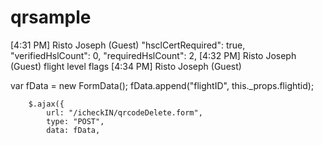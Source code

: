 # qrsample
[4:31 PM] Risto Joseph (Guest)
    "hsclCertRequired": true,
        "verifiedHslCount": 0,
        "requiredHslCount": 2,
​[4:32 PM] Risto Joseph (Guest)
    flight level flags 
​[4:34 PM] Risto Joseph (Guest)


var fData = new FormData();
        fData.append("flightID", this._props.flightid);
        
        $.ajax({
            url: "/icheckIN/qrcodeDelete.form",
            type: "POST",
            data: fData,
    
    
    
    
